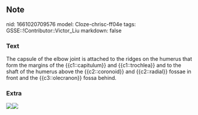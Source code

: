 ## Note
nid: 1661020709576
model: Cloze-chrisc-ff04e
tags: GSSE::!Contributor::Victor_Liu
markdown: false

### Text
The capsule of the elbow joint is attached to the <span style= 
"color: var(--field-fg); background: var(--field-bg);">ridges on
the humerus that form the margins of the {{c1::capitulum}} and
{{c1::trochlea}} and to the shaft of the humerus above the
{{c2::coronoid}} and {{c2::radial}} fossae in front and the
{{c3::olecranon}} fossa behind.</span>

### Extra
<img src=
"paste-d967444be86265979557ad0e9da13d3dcd050e20.jpg"><img src= 
"paste-585b61d179ec4a35fb99d2050029516eecdb7b0e.jpg">
